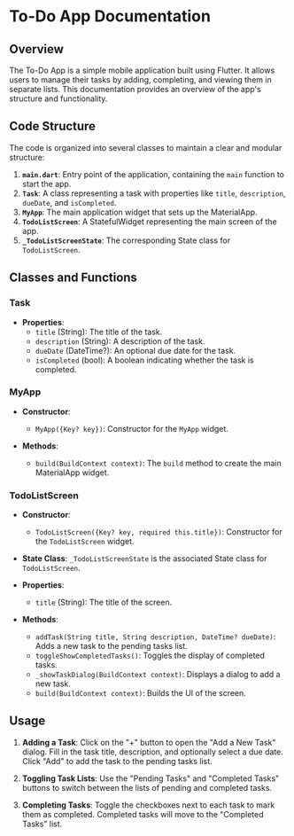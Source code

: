 # To-Do App Documentation

## Overview
The To-Do App is a simple mobile application built using Flutter. It allows users to manage their tasks by adding, completing, and viewing them in separate lists. This documentation provides an overview of the app's structure and functionality.

## Code Structure

The code is organized into several classes to maintain a clear and modular structure:

1. **`main.dart`**: Entry point of the application, containing the `main` function to start the app.
2. **`Task`**: A class representing a task with properties like `title`, `description`, `dueDate`, and `isCompleted`.
3. **`MyApp`**: The main application widget that sets up the MaterialApp.
4. **`TodoListScreen`**: A StatefulWidget representing the main screen of the app.
5. **`_TodoListScreenState`**: The corresponding State class for `TodoListScreen`.

## Classes and Functions

### Task
- **Properties**:
  - `title` (String): The title of the task.
  - `description` (String): A description of the task.
  - `dueDate` (DateTime?): An optional due date for the task.
  - `isCompleted` (bool): A boolean indicating whether the task is completed.

### MyApp
- **Constructor**:
  - `MyApp({Key? key})`: Constructor for the `MyApp` widget.

- **Methods**:
  - `build(BuildContext context)`: The `build` method to create the main MaterialApp widget.

### TodoListScreen
- **Constructor**:
  - `TodoListScreen({Key? key, required this.title})`: Constructor for the `TodoListScreen` widget.

- **State Class**: `_TodoListScreenState` is the associated State class for `TodoListScreen`.

- **Properties**:
  - `title` (String): The title of the screen.

- **Methods**:
  - `addTask(String title, String description, DateTime? dueDate)`: Adds a new task to the pending tasks list.
  - `toggleShowCompletedTasks()`: Toggles the display of completed tasks.
  - `_showTaskDialog(BuildContext context)`: Displays a dialog to add a new task.
  - `build(BuildContext context)`: Builds the UI of the screen.

## Usage

1. **Adding a Task**: Click on the "+" button to open the "Add a New Task" dialog. Fill in the task title, description, and optionally select a due date. Click "Add" to add the task to the pending tasks list.

2. **Toggling Task Lists**: Use the "Pending Tasks" and "Completed Tasks" buttons to switch between the lists of pending and completed tasks.

3. **Completing Tasks**: Toggle the checkboxes next to each task to mark them as completed. Completed tasks will move to the "Completed Tasks" list.

